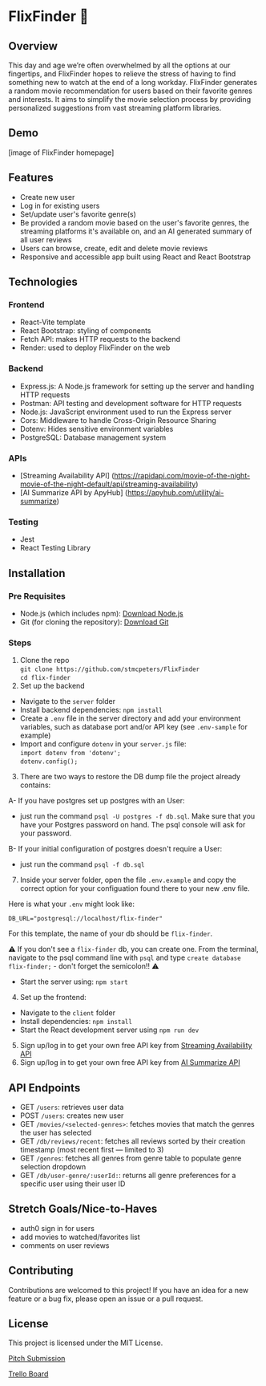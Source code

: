 # FlixFinder 🍿
## Overview
This day and age we’re often overwhelmed by all the options at our fingertips, and FlixFinder hopes to relieve the stress of having to find something new to watch at the end of a long workday. FlixFinder generates a random movie recommendation for users based on their favorite genres and interests. It aims to simplify the movie selection process by providing personalized suggestions from vast streaming platform libraries.

## Demo
[image of FlixFinder homepage]

## Features
- Create new user
- Log in for existing users
- Set/update user's favorite genre(s)
- Be provided a random movie based on the user's favorite genres, the streaming platforms it's available on, and an AI generated summary of all user reviews
- Users can browse, create, edit and delete movie reviews
- Responsive and accessible app built using React and React Bootstrap

## Technologies
### Frontend
- React-Vite template
- React Bootstrap: styling of components
- Fetch API: makes HTTP requests to the backend
- Render: used to deploy FlixFinder on the web
### Backend
- Express.js: A Node.js framework for setting up the server and handling HTTP requests
- Postman: API testing and development software for HTTP requests
- Node.js: JavaScript environment used to run the Express server
- Cors: Middleware to handle Cross-Origin Resource Sharing
- Dotenv: Hides sensitive environment variables
- PostgreSQL: Database management system
### APIs
- [Streaming Availability API] (https://rapidapi.com/movie-of-the-night-movie-of-the-night-default/api/streaming-availability)
- [AI Summarize API by ApyHub] (https://apyhub.com/utility/ai-summarize)
### Testing
- Jest
- React Testing Library

## Installation
### Pre Requisites 
- Node.js (which includes npm): [Download Node.js](https://nodejs.org/en/download/package-manager)
- Git (for cloning the repository): [Download Git](https://git-scm.com/downloads)
### Steps
1. Clone the repo <br>
`git clone https://github.com/stmcpeters/FlixFinder`<br>
`cd flix-finder` 
2. Set up the backend
- Navigate to the `server` folder
- Install backend dependencies: `npm install`
- Create a `.env` file in the server directory and add your environment variables, such as database port and/or API key (see `.env-sample` for example)
- Import and configure `dotenv` in your `server.js` file: <br>
`import dotenv from 'dotenv';` <br>
`dotenv.config();` <br>
3. There are two ways to restore the DB dump file the project already contains: 

A- If you have postgres set up postgres with an User:  
 * just run the command `psql -U postgres -f db.sql`. Make sure that you have your Postgres password on hand. The psql console will ask for your password. 

B- If your initial configuration of postgres doesn't require a User:
* just run the command `psql -f db.sql`

7. Inside your server folder, open the file `.env.example` and copy the correct option for your configuation found there to your new .env file. 

Here is what your `.env` might look like:

```
DB_URL="postgresql://localhost/flix-finder"
``` 
For this template, the name of your db should be `flix-finder`.

⚠️ If you don't see a `flix-finder` db, you can create one. From the terminal, navigate to the psql command line with `psql` and type `create database flix-finder;` - don't forget the semicolon!! ⚠️

- Start the server using: `npm start`

4. Set up the frontend:
- Navigate to the `client` folder
- Install dependencies: `npm install`
- Start the React development server using `npm run dev`

5. Sign up/log in to get your own free API key from [Streaming Availability API](https://rapidapi.com/movie-of-the-night-movie-of-the-night-default/api/streaming-availability)
6. Sign up/log in to get your own free API key from [AI Summarize API](https://apyhub.com/utility/ai-summarize)

## API Endpoints
- GET `/users`: retrieves user data
- POST `/users`: creates new user
- GET `/movies/<selected-genres>`: fetches movies that match the genres the user has selected
- GET `/db/reviews/recent`: fetches all reviews sorted by their creation timestamp (most recent first — limited to 3)
- GET `/genres`: fetches all genres from genre table to populate genre selection dropdown
- GET `/db/user-genre/:userId:`: returns all genre preferences for a specific user using their user ID

## Stretch Goals/Nice-to-Haves
- auth0 sign in for users
- add movies to watched/favorites list
- comments on user reviews

## Contributing
Contributions are welcomed to this project! If you have an idea for a new feature or a bug fix, please open an issue or a pull request.

## License
This project is licensed under the MIT License.

[Pitch Submission](https://docs.google.com/document/d/1rbN_tOjCMwFOAwJeCzdO4INEx16JQW3d37MWukxj27U/edit?usp=sharing)

[Trello Board](https://trello.com/invite/b/670da71816bd97c939f8dd66/ATTIfd2b1ad0a0f7398a7faf6d41d6034c1593A98A20/final-project)
